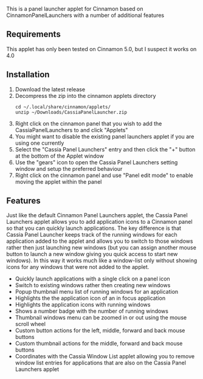 This is a panel launcher applet for Cinnamon based on CinnamonPanelLaunchers with a number of additional features

## Requirements
This applet has only been tested on Cinnamon 5.0, but I suspect it works on 4.0

## Installation
1. Download the latest release
2. Decompress the zip into the cinnamon applets directory
    ```
    cd ~/.local/share/cinnamon/applets/
    unzip ~/Downloads/CassiaPanelLauncher.zip
    ```
3. Right click on the cinnamon panel that you wish to add the CassiaPanelLaunchers to and click "Applets"
4. You might want to disable the existing panel launchers applet if you are using one currently
5. Select the "Cassia Panel Launchers" entry and then click the "+" button at the bottom of the Applet window
6. Use the "gears" icon to open the Cassia Panel Launchers setting window and setup the preferred behaviour
7. Right click on the cinnamon panel and use "Panel edit mode" to enable moving the applet within the panel

## Features
Just like the default Cinnamon Panel Launchers applet, the Cassia Panel Launchers applet allows you to add application icons to a
Cinnamon panel so that you can quickly launch applications. The key difference is that Cassia Panel Launcher keeps track of
the running windows for each application added to the applet and allows you to switch to those windows rather then just launching
new windows (but you can assign another mouse button to launch a new window giving you quick access to start new windows). 
In this way it works much like a window-list only without showing icons for any windows that were not added to the applet.

 * Quickly launch applications with a single click on a panel icon
 * Switch to existing windows rather then creating new windows
 * Popup thumbnail menu list of running windows for an application
 * Highlights the the application icon of an in focus application
 * Highlights the application icons with running windows
 * Shows a number badge with the number of running windows
 * Thumbnail windows menu can be zoomed in or out using the mouse scroll wheel
 * Custom button actions for the left, middle, forward and back mouse buttons
 * Custom thumbnail actions for the middle, forward and back mouse buttons
 * Coordinates with the Cassia Window List applet allowing you to remove window list entries for applications that are also on the Cassia Panel Launchers applet

